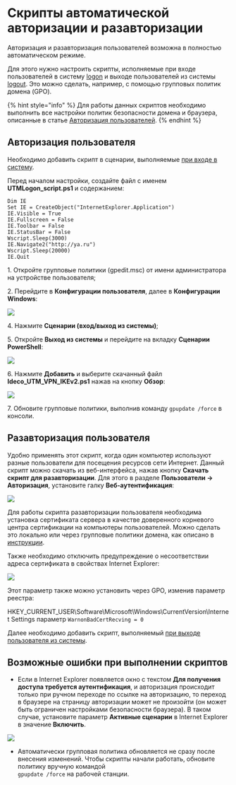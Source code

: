 # Скрипты автоматической авторизации и разавторизации 

Авторизация и разавторизация пользователей возможна в полностью автоматическом режиме.

Для этого нужно настроить скрипты, исполняемые при входе пользователей в систему [logon](https://docs.microsoft.com/en-us/previous-versions/windows/it-pro/windows-server-2008-R2-and-2008/cc770908\(v=ws.11\)?redirectedfrom=MSDN) и выходе пользователей из системы [logout](https://docs.microsoft.com/en-us/previous-versions/windows/it-pro/windows-server-2008-R2-and-2008/cc753583\(v=ws.11\)?redirectedfrom=MSDN). Это можно сделать, например, с помощью групповых политик домена (GPO).

{% hint style="info" %}
Для работы данных скриптов необходимо выполнить все настройки политик безопасности домена и браузера, описанные в статье [Авторизация пользователей](active-directory-user-authorization.md).
{% endhint %}

## Авторизация пользователя

Необходимо добавить скрипт в сценарии, выполняемые [при входе в систему](https://docs.microsoft.com/en-us/previous-versions/windows/it-pro/windows-server-2008-R2-and-2008/cc770908\(v=ws.11\)?redirectedfrom=MSDN).

Перед началом настройки, создайте файл с именем **UTMLogon_script.ps1** и содержанием:

```
Dim IE
Set IE = CreateObject("InternetExplorer.Application")
IE.Visible = True
IE.Fullscreen = False
IE.Toolbar = False
IE.StatusBar = False
Wscript.Sleep(3000)
IE.Navigate2("http://ya.ru")
Wscript.Sleep(20000)
IE.Quit
```

1\. Откройте групповые политики (gpedit.msc) от имени администратора на устройстве пользователя;

2\. Перейдите в **Конфигурации пользователя**, далее в **Конфигурации Windows**:

![](../../../.gitbook/assets/script.png)

4\. Нажмите **Сценарии (вход/выход из системы)**;

5\. Откройте **Выход из системы** и перейдите на вкладку **Сценарии PowerShell**:

![](../../../.gitbook/assets/script1.png)

6\. Нажмите **Добавить** и выберите скачанный файл **Ideco_UTM_VPN_IKEv2.ps1** нажав на кнопку **Обзор**:

![](../../../.gitbook/assets/script2.png)

7\. Обновите групповые политики, выполнив команду `gpupdate /force` в консоли.

## Разавторизация пользователя

Удобно применять этот скрипт, когда один компьютер используют разные пользователи для посещения ресурсов сети Интернет. Данный скрипт можно скачать из веб-интерфейса, нажав кнопку **Скачать скрипт для разавторизации**. Для этого в разделе **Пользователи -> Авторизация**, установите галку **Веб-аутентификация**:

![](../../../.gitbook/assets/daw-authentication.gif)

Для работы скрипта разавторизации пользователя необходима установка сертификата сервера в качестве доверенного корневого центра сертификации на компьютеры пользователей. Можно сделать это локально или через групповые политики домена, как описано в [инструкции](../../access-rules/content-filter/filtering-https-traffic.md#dobavlenie-sertifikata-cherez-politiki-domena-microsoft-active-directory).

Также необходимо отключить предупреждение о несоответствии адреса сертификата в свойствах Internet Explorer:

![](../../../.gitbook/assets/ie11.png)

Этот параметр также можно установить через GPO, изменив параметр реестра:

HKEY\_CURRENT\_USER\Software\Microsoft\Windows\CurrentVersion\Internet Settings параметр `WarnonBadCertRecving = 0`

Далее необходимо добавить скрипт, выполняемый [при выходе пользователя из системы](https://docs.microsoft.com/en-us/previous-versions/windows/it-pro/windows-server-2008-R2-and-2008/cc753583\(v=ws.11\)?redirectedfrom=MSDN).

## Возможные ошибки при выполнении скриптов

* Если в Internet Explorer появляется окно с текстом **Для получения доступа требуется аутентификация**, и авторизация происходит только при ручном переходе по ссылке на авторизацию, то переход в браузере на страницу авторизации может не произойти (он может быть ограничен настройками безопасности браузера). В таком случае, установите параметр **Активные сценарии** в Internet Explorer в значение **Включить**.

![](../../../.gitbook/assets/ie111.jpg)

* Автоматически групповая политика обновляется не сразу после внесения изменений. Чтобы скрипты начали работать, обновите политику вручную командой\
  `gpupdate /force` на рабочей станции.
